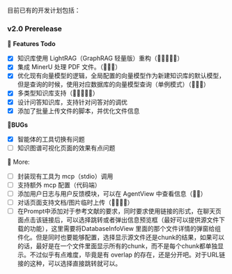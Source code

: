 目前已有的开发计划包括：


### v2.0 Prerelease

💭 **Features Todo**
- [x] 知识库使用 LightRAG（GraphRAG 轻量版）重构（🌟🌟🌟🌟🌟）
- [x] 集成 MinerU 处理 PDF 文件。（🌟🌟🌟）
- [x] 优化现有向量模型的逻辑，全局配置的向量模型作为新建知识库的默认模型，但是查询的时候，使用对应数据库的向量模型查询（单例模式）（🌟🌟🌟）
- [x] 多类型知识库支持（🌟🌟🌟🌟🌟）
- [x] 设计问答知识库，支持针对问答对的调优
- [x] 添加了批量上传文件的脚本，并优化文件信息

🐛**BUGs**
- [x] 智能体的工具切换有问题
- [ ] 知识图谱可视化页面的效果有点问题

💯 More:
- [ ] 封装现有工具为 mcp（stdio）调用
- [ ] 支持额外 mcp 配置（代码端）
- [ ] 添加用户日志与用户反馈模块，可以在 AgentView 中查看信息（🌟🌟）
- [ ] 对话页面支持文档/图片临时上传（🌟🌟🌟🌟）
- [ ] 在Prompt中添加对于参考文献的要求，同时要求使用链接的形式，在聊天页面点击该链接后，可以选择跳转或者弹出信息预览框（最好可以提供源文件下载的功能），这里需要将DatabaseInfoView 里面的那个文件详情的弹窗给组件化。但是同时也要能够配置，选择显示源文件还是chunk的结果，如果可以的话，最好是在一个文件里面显示所有的chunk，而不是每个chunk都单独显示。不过似乎有点难度，毕竟是有 overlap 的存在，还是分开吧。对于URL链接的这种，可以选择直接跳转就可以。
